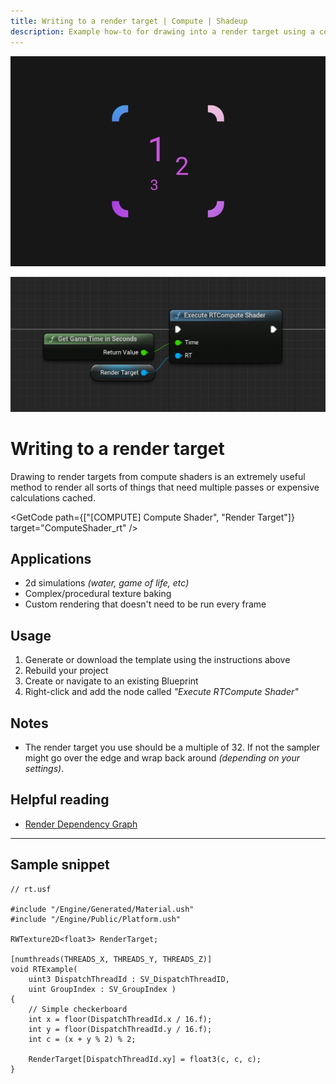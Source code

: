 ```yaml
---
title: Writing to a render target | Compute | Shadeup
description: Example how-to for drawing into a render target using a compute shader in Unreal Engine 5.
---
```


<script>
	import GetCode from "@/get-code.svelte";
</script>

![Pink numbers in a bounding box](img/compute/compute-rt.jpg)

![Unreal Blueprint graph calling a compute shader](img/compute/compute-rt-shot.png)

# Writing to a render target

Drawing to render targets from compute shaders is an extremely useful method to render all sorts of things that need multiple passes or expensive calculations cached.

<GetCode path={["[COMPUTE] Compute Shader", "Render Target"]} target="ComputeShader_rt" />

## Applications

-   2d simulations _(water, game of life, etc)_
-   Complex/procedural texture baking
-   Custom rendering that doesn't need to be run every frame

## Usage

1. Generate or download the template using the instructions above
2. Rebuild your project
3. Create or navigate to an existing Blueprint
4. Right-click and add the node called _"Execute RTCompute Shader"_

## Notes

-   The render target you use should be a multiple of 32. If not the sampler might go over the edge and wrap back around _(depending on your settings)_.

## Helpful reading

-   [Render Dependency Graph](https://docs.unrealengine.com/5.0/en-US/render-dependency-graph-in-unreal-engine/)

---

## Sample snippet

```hlsl
// rt.usf

#include "/Engine/Generated/Material.ush"
#include "/Engine/Public/Platform.ush"

RWTexture2D<float3> RenderTarget;

[numthreads(THREADS_X, THREADS_Y, THREADS_Z)]
void RTExample(
	uint3 DispatchThreadId : SV_DispatchThreadID,
	uint GroupIndex : SV_GroupIndex )
{
	// Simple checkerboard
	int x = floor(DispatchThreadId.x / 16.f);
	int y = floor(DispatchThreadId.y / 16.f);
	int c = (x + y % 2) % 2;

	RenderTarget[DispatchThreadId.xy] = float3(c, c, c);
}
```
